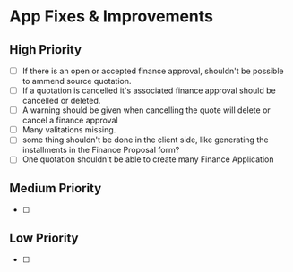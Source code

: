 # App Fixes & Improvements

## High Priority
- [ ] If there is an open or accepted finance approval, shouldn't be possible to ammend source quotation.
- [ ] If a quotation is cancelled it's associated finance approval should be cancelled or deleted.
- [ ] A warning should be given when cancelling the quote will delete or cancel a finance approval
- [ ] Many valitations missing.
- [ ] some thing shouldn't be done in the client side, like generating the installments in the Finance Proposal form?
- [ ] One quotation shouldn't be able to create many Finance Application

## Medium Priority  
- [ ] 

## Low Priority
- [ ] 
